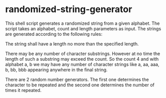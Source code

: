 # randomized-string-generator
This shell script generates a randomized string from 
a given alphabet. 
The script takes an alphabet, count and 
length parameters as input. The strings are generated 
according to the following rules:

The string shall have a length no more than the 
specified length.

There may be any number of character substrings. 
However at no time the length of such a substring may 
exceed the count. So the count 4 and with alphabet a, b
we may have any number of character strings like 
a, aa, aaa, b, bb, bbb appearing anywhere in the final 
string.

There are 2 random number generators. The first one 
determines the character to be repeated and the second 
one determines the number of times it repeated.
